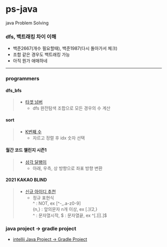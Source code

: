 # ps-java
java Problem Solving

### dfs, 백트래킹 차이 이해
* 백준2667(개수 필요할때), 백준1987(다시 돌아가서 체크)
* 조합 같은 경우도 백트래킹 가능
* 아직 뭔가 애매하네
---
### programmers
#### dfs_bfs
>* [타겟 넘버](https://programmers.co.kr/learn/courses/30/lessons/43165)
>   * dfs 완전탐색 조합으로 모든 경우의 수 계산
#### sort
>* [K번째 수](https://programmers.co.kr/learn/courses/30/lessons/42748)
>   * 자르고 정렬 후 idx 숫자 선택
#### 월간 코드 챌린지 시즌1
>* [삼각 달팽이](https://programmers.co.kr/learn/courses/30/lessons/68645)
>   * 아래, 우측, 상 방향으로 좌표 방향 변환
#### 2021 KAKAO BLIND
>* [신규 아이디 추천](https://programmers.co.kr/learn/courses/30/lessons/72410)
>   * 정규 표현식  
>   ^ : NOT, ex [^-_.a-z0-9]  
>   {n,} : 앞의문자 n개 이상, ex [.]{2,}  
>   ^ : 문자열시작, $ : 문자열끝, ex ^[.]|[.]$  
#### 

### java project -> gradle project
* [intellij Java Project -> Gradle Project](https://velog.io/@viiviii/IntelliJ-Java-%ED%94%84%EB%A1%9C%EC%A0%9D%ED%8A%B8%EB%A5%BC-Gradle-%ED%94%84%EB%A1%9C%EC%A0%9D%ED%8A%B8%EB%A1%9C-%EB%B0%94%EA%BE%B8%EA%B8%B0)
